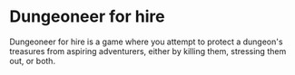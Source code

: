 # Dungeoneer for hire
Dungeoneer for hire is a game where you attempt to protect a dungeon's treasures from aspiring adventurers, either by killing them, stressing them out, or both.
